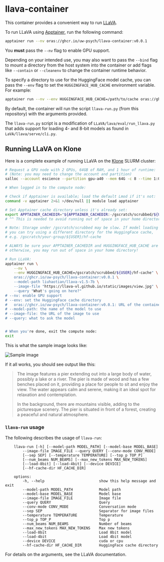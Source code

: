 # llava-container

This container provides a convenient way to run [LLaVA](https://github.com/haotian-liu/LLaVA).

To run LLaVA using [Apptainer](https://apptainer.org/docs/user/main/index.html), run the following command:

```bash
apptainer run --nv oras://ghcr.io/uw-psych/llava-container:v0.0.1
```

You **must** pass the `--nv` flag to enable GPU support.

Depending on your intended use, you may also want to pass the `--bind` flag to mount a directory from the host system into the container or add flags like `--contain` or `--cleanenv` to change the container runtime behavior.

To specify a directory to use for the HuggingFace model cache, you can pass the `--env` flag to set the `HUGGINGFACE_HUB_CACHE` environment variable. For example:

```bash
apptainer run --nv --env HUGGINGFACE_HUB_CACHE=/path/to/cache oras://ghcr.io/uw-psych/llava-container:v0.0.1
```

By default, the container will run the script `llava-run.py` (from this repository) with the arguments provided. 

The `llava-run.py` script is a modification of `LLaVA/lava/eval/run_llava.py` that adds support for loading 4- and 8-bit models as found in `LaVA/llava/serve/cli.py`.

## Running LLaVA on Klone

Here is a complete example of running LLaVA on the [Klone](https://uw-psych.github.io/compute_docs/docs/compute/slurm.html) SLURM cluster:

```bash
# Request a GPU node with 2 GPUs, 64GB of RAM, and 1 hour of runtime:
# (Note: you may need to change the account and partition)
salloc --account escience --partition gpu-a40 --mem 64G -c 8 --time 1:00:00 --gpus 2

# When logged in to the compute node:

# Check if Apptainer is available; load the default Lmod if it's not:
command -v apptainer 2>&1 >/dev/null || module load apptainer 

# Set Apptainer cache directory unless it's already set:
export APPTAINER_CACHEDIR="${APPTAINER_CACHEDIR:-/gscratch/scrubbed/${USER}/apptainer-cache}"
# ^^ This is needed to avoid running out of space in your home directory! ^^

# Note: Storage under /gscratch/scrubbed may be slow. If model loading is slow,
# you can try using a different directory for the HuggingFace cache,
# e.g. /gscratch/your-group/${USER}/hf-cache

# ALWAYS be sure your APPTAINER_CACHEDIR and HUGGINGFACE_HUB_CACHE are set;
# otherwise, you may run out of space in your home directory!

# Run LLaVA:
apptainer run \
    --nv \
    --env HUGGINGFACE_HUB_CACHE=/gscratch/scrubbed/${USER}/hf-cache" \
    oras://ghcr.io/uw-psych/llava-container:v0.0.1 \
    --model-path liuhaotian/llava-v1.5-7b \
    --image-file "https://llava-vl.github.io/static/images/view.jpg" \
    --query "What's going on here?"
# --nv: enable GPU support
# --env: set the HuggingFace cache directory
#   oras://ghcr.io/uw-psych/llava-container:v0.0.1: URL of the container image
# --model-path: the name of the model to use
# --image-file: the URL of the image to use
# --query: what to ask the model


# When you're done, exit the compute node:
exit

```

This is what the sample image looks like:

![Sample image](https://llava-vl.github.io/static/images/view.jpg)

If it all works, you should see output like this:

> The image features a pier extending out into a large body of water, possibly a lake or a river. The pier is made of wood and has a few benches placed on it, providing a place for people to sit and enjoy the view. The water appears calm and serene, making it an ideal spot for relaxation and contemplation.
>
> In the background, there are mountains visible, adding to the picturesque scenery. The pier is situated in front of a forest, creating a peaceful and natural atmosphere.

### `llava-run` usage

The following describes the usage of `llava-run`:

```plain
    llava-run [-h] [--model-path MODEL_PATH] [--model-base MODEL_BASE]
        --image-file IMAGE_FILE --query QUERY [--conv-mode CONV_MODE]
        [--sep SEP] [--temperature TEMPERATURE] [--top_p TOP_P]
        [--num_beams NUM_BEAMS] [--max_new_tokens MAX_NEW_TOKENS]
        [--load-8bit] [--load-4bit] [--device DEVICE]
        [--hf-cache-dir HF_CACHE_DIR]

    options:
        -h, --help                         show this help message and exit
        --model-path MODEL_PATH            Model path
        --model-base MODEL_BASE            Model base
        --image-file IMAGE_FILE            Image file
        --query QUERY                      Query
        --conv-mode CONV_MODE              Conversation mode
        --sep SEP                          Separator for image files
        --temperature TEMPERATURE          Temperature
        --top_p TOP_P                      Top p
        --num_beams NUM_BEAMS              Number of beams
        --max_new_tokens MAX_NEW_TOKENS    Max new tokens
        --load-8bit                        Load 8bit model
        --load-4bit                        Load 4bit model
        --device DEVICE                    cuda or cpu
        --hf-cache-dir HF_CACHE_DIR        HuggingFace cache directory 
```

For details on the arguments, see the LLaVA documentation.
